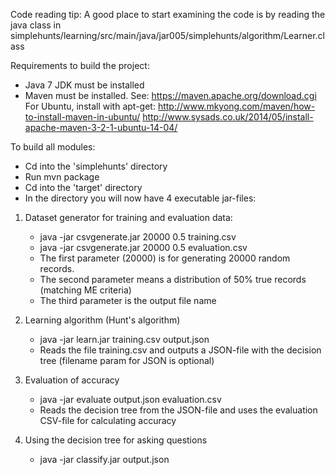 Code reading tip: 
A good place to start examining the code is by reading the java class in simplehunts/learning/src/main/java/jar005/simplehunts/algorithm/Learner.class

Requirements to build the project:

- Java 7 JDK must be installed
- Maven must be installed. 
	See: https://maven.apache.org/download.cgi 
	For Ubuntu, install with apt-get: 
		http://www.mkyong.com/maven/how-to-install-maven-in-ubuntu/
		http://www.sysads.co.uk/2014/05/install-apache-maven-3-2-1-ubuntu-14-04/

To build all modules:

- Cd into the 'simplehunts' directory
- Run mvn package
- Cd into the 'target' directory
- In the directory you will now have 4 executable jar-files:

1) Dataset generator for training and evaluation data:
	* java -jar csvgenerate.jar 20000 0.5 training.csv
	* java -jar csvgenerate.jar 20000 0.5 evaluation.csv

	- The first parameter (20000) is for generating 20000 random records.
	- The second parameter means a distribution of 50% true records (matching ME criteria)
	- The third parameter is the output file name

2) Learning algorithm (Hunt's algorithm)
	* java -jar learn.jar training.csv output.json
	
	- Reads the file training.csv and outputs a JSON-file with the decision tree (filename param for JSON is optional)

3) Evaluation of accuracy
	- java -jar evaluate output.json evaluation.csv

	* Reads the decision tree from the JSON-file and uses the evaluation CSV-file for calculating accuracy

4) Using the decision tree for asking questions
	* java -jar classify.jar output.json

